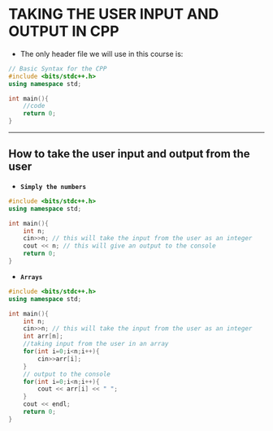 # **TAKING THE USER INPUT AND OUTPUT IN CPP**

* The only header file we will use in this course is: 

```cpp
// Basic Syntax for the CPP 
#include <bits/stdc++.h>
using namespace std;

int main(){
    //code
    return 0;
}
```

<hr>

## **How to take the user input and output from the user**

* **```Simply the numbers```**

```cpp
#include <bits/stdc++.h>
using namespace std;

int main(){
    int n; 
    cin>>n; // this will take the input from the user as an integer
    cout << n; // this will give an output to the console
    return 0;
}
```

* **```Arrays```**

```cpp
#include <bits/stdc++.h>
using namespace std;

int main(){
    int n; 
    cin>>n; // this will take the input from the user as an integer
    int arr[n];
    //taking input from the user in an array
    for(int i=0;i<n;i++){
        cin>>arr[i];
    }
    // output to the console 
    for(int i=0;i<n;i++){
        cout << arr[i] << " ";
    }
    cout << endl;
    return 0;
}
```